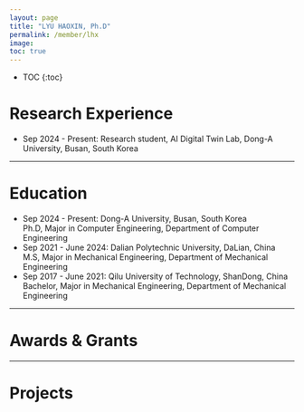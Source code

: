 ```yaml
---
layout: page
title: "LYU HAOXIN, Ph.D"
permalink: /member/lhx
image: 
toc: true
---
```


* TOC
{:toc}

Research Experience
============
* Sep 2024 - Present: Research student, AI Digital Twin Lab, Dong-A University, Busan, South Korea
***

Education
============
* Sep 2024 - Present: Dong-A University, Busan, South Korea <br> Ph.D, Major in Computer Engineering, Department of Computer Engineering
* Sep 2021 - June 2024: Dalian Polytechnic University, DaLian, China <br> M.S, Major in Mechanical Engineering, Department of Mechanical Engineering
* Sep 2017 - June 2021: Qilu University of Technology, ShanDong, China <br> Bachelor, Major in Mechanical Engineering, Department of Mechanical Engineering

***

Awards & Grants
============

***

Projects
============

